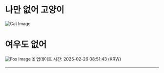 
# 나만 없어 고양이

![Cat Image](https://cdn2.thecatapi.com/images/LXgmee2q_.jpg)

# 여우도 없어
![Fox Image](https://randomfox.ca/images/51.jpg)
⏳ 업데이트 시간: 2025-02-26 08:51:43 (KRW)

---
